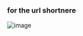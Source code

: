 ### for the url shortnere 
![image](https://github.com/user-attachments/assets/6acf18cb-9115-4282-b96c-c8628d6e746d)

